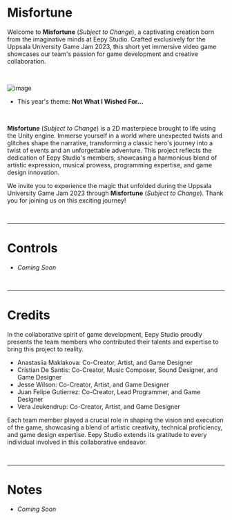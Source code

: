 # Misfortune 

 Welcome to  **Misfortune** (_Subject to Change_), a captivating creation born from the imaginative minds at Eepy Studio. Crafted exclusively for the Uppsala University Game Jam 2023,  this short yet immersive video game showcases our team's passion for game development and creative collaboration.

 <br>
 
 ![image](https://github.com/Pecas-Dev/Misfortune/assets/91339821/34209ba0-ab88-40ff-b667-eba112850572)

- This year's theme: **Not What I Wished For...**
   
 <br>

 **Misfortune** (_Subject to Change_) is a 2D masterpiece brought to life using the Unity engine. Immerse yourself in a world where unexpected twists and glitches shape the narrative, transforming a classic hero's journey into a twist of events and an unforgettable adventure. This project reflects the dedication  of Eepy Studio's members, showcasing a harmonious blend of artistic expression, musical prowess, programming expertise, and game design innovation.

We invite you to experience the magic that unfolded during the Uppsala University Game Jam 2023 through  **Misfortune** (_Subject to Change_). Thank you for joining us on this exciting journey!

 <br>
 
----------------------------------------------------------

# Controls

- _Coming Soon_
  
 <br>
 
----------------------------------------------------------
 
# Credits

In the collaborative spirit of game development, Eepy Studio proudly presents the team members who contributed their talents and expertise to bring this project to reality.

- Anastasiia Maklakova: Co-Creator, Artist, and Game Designer
- Cristian De Santis: Co-Creator, Music Composer, Sound Designer, and Game Designer
- Jesse Wilson: Co-Creator, Artist, and Game Designer
- Juan Felipe Gutierrez: Co-Creator, Lead Programmer, and Game Designer
- Vera Jeukendrup: Co-Creator, Artist, and Game Designer


Each team member played a crucial role in shaping the vision and execution of the game, showcasing a blend of artistic creativity, technical proficiency, and game design expertise. Eepy Studio extends its gratitude to every individual involved in this collaborative endeavor.

 <br>
 
----------------------------------------------------------

# Notes

- _Coming Soon_
